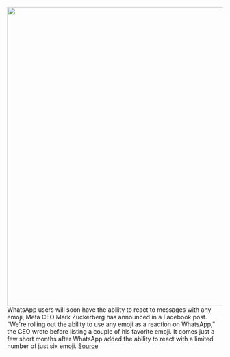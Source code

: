 <img src='https://cdn.vox-cdn.com/thumbor/RWht8HGg9o9rNRFHczQMEncH6Jk=/0x0:1200x800/1200x800/filters:focal(504x304:696x496)/cdn.vox-cdn.com/uploads/chorus_image/image/71094742/WhatsApp_Image_2022_07_11_at_1.25.44_PM.0.jpg' width='700px' /><br/>
WhatsApp users will soon have the ability to react to messages with any emoji, Meta CEO Mark Zuckerberg has announced in a Facebook post. “We're rolling out the ability to use any emoji as a reaction on WhatsApp,” the CEO wrote before listing a couple of his favorite emoji. It comes just a few short months after WhatsApp added the ability to react with a limited number of just six emoji.
<a href='https://www.theverge.com/2022/7/11/23203582/whatsapp-all-emoji-reactions-feature'> Source <a/>